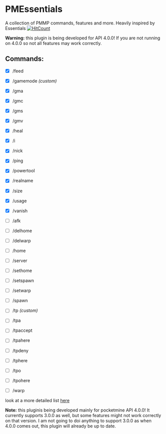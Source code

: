 # PMEssentials
A collection of PMMP commands, features and more. Heavily inspired by Essentials
[![HitCount](http://hits.dwyl.io/pmessentials/PMEssentials.svg)](http://hits.dwyl.io/pmessentials/PMEssentials)


**Warning:** this plugin is being developed for API 4.0.0! If you are not running on 4.0.0 so not all features may work correctly.

## Commands:
- [x] /feed  
- [x] /gamemode *(custom)*
- [x] /gma
- [x] /gmc
- [x] /gms
- [x] /gmv
- [x] /heal
- [x] /i
- [x] /nick
- [x] /ping
- [x] /powertool
- [x] /realname
- [x] /size
- [x] /usage
- [x] /vanish
- [ ] /afk
- [ ] /delhome
- [ ] /delwarp
- [ ] /home
- [ ] /server
- [ ] /sethome
- [ ] /setspawn
- [ ] /setwarp
- [ ] /spawn
- [ ] /tp *(custom)*
- [ ] /tpa
- [ ] /tpaccept
- [ ] /tpahere
- [ ] /tpdeny
- [ ] /tphere
- [ ] /tpo
- [ ] /tpohere
- [ ] /warp


look at a more detailed list [here](https://github.com/pmessentials/PMEssentials/wiki/Commands)


**Note:** this pluginis being developed mainly for pocketmine API 4.0.0! It currently supports 3.0.0 as well, but some features might not work correctly on that version. I am not going to doi anything to support 3.0.0 as when 4.0.0 comes out, this plugin will already be up to date.